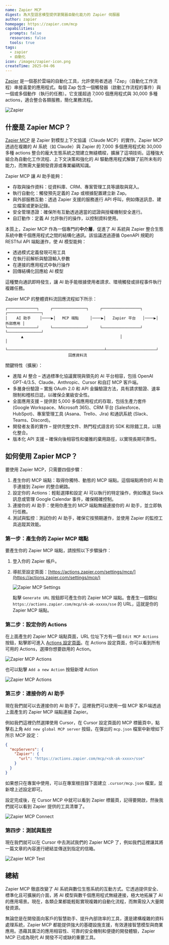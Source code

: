 ```yaml
---
name: Zapier MCP
digest: 為大型語言模型提供瀏覽器自動化能力的 Zapier 伺服器
author: zapier
homepage: https://zapier.com/mcp
capabilities:
  prompts: false
  resources: false
  tools: true
tags:
  - zapier
  - 自動化
icon: /images/zapier-icon.png
createTime: 2025-04-06
---
```


[Zapier](https://zapier.com) 是一個基於雲端的自動化工具，允許使用者透過「Zap」（自動化工作流程）串接喜愛的應用程式。每個 Zap 包含一個觸發器（啟動工作流程的事件）與一個或多個動作（執行的任務）。它支援超過 7,000 個應用程式與 30,000 多種 actions，適合整合各類服務，簡化業務流程。

![Zapier](/images/zapier-mcp.jpg)

## 什麼是 Zapier MCP？

[Zapier MCP](https://zapier.com/mcp) 是 Zapier 對模型上下文協議（Claude MCP）的實作。Zapier MCP 透過在複雜的 AI 系統（如 Claude）與 Zapier 的 7,000 多個應用程式和 30,000 多種 actions 整合的龐大生態系統之間建立無縫橋樑，擴展了這項技術。這種強大組合為自動化工作流程、上下文決策和強化的 AI 驅動應用程式解鎖了前所未有的能力，而無需大量開發資源或專業編碼知識。

Zapier MCP 讓 AI 助手能夠：

- 存取與操作資料：從資料庫、CRM、專案管理工具等讀取與寫入。
- 執行自動化：觸發預先定義的 Zap 或根據配置建立新 Zap。
- 與外部服務互動：透過 Zapier 支援的服務進行 API 呼叫，例如傳送訊息、建立檔案或更新記錄。
- 安全管理憑證：確保所有互動透過適當的認證與授權機制安全進行。
- 自訂動作：定義 AI 允許執行的操作，以控制資料使用。

本質上，Zapier MCP 作為一個專門的**中介層**，促進了 AI 系統與 Zapier 整合生態系統中數千個應用程式之間的結構化通訊。該協議透過遵循 OpenAPI 規範的 RESTful API 端點運作，使 AI 模型能夠：

- 透過模式定義發現可用工具
- 在執行前解析與驗證輸入參數
- 在連接的應用程式中執行操作
- 回傳結構化回應給 AI 模型

這種雙向通訊即時發生，讓 AI 助手能根據使用者請求、環境觸發或排程事件執行複雜任務。

Zapier MCP 的整體資料流回應流程如下所示：

```
┌─────────────┐     ┌───────────────┐     ┌─────────────────┐     ┌───────────────┐
│    AI 助手    │────▶│   MCP 端點     │────▶│   Zapier 平台   │────▶│      外部應用 │
└─────────────┘     └───────────────┘     └─────────────────┘     └───────────────┘
       ▲                                           │                      │
       └───────────────────────────────────────────┴──────────────────────┘
                            回應資料流
```

關鍵特性（擴展）：

- 進階 AI 整合 – 透過標準化協議實現與領先的 AI 平台相容，包括 OpenAI GPT-4/3.5、Claude、Anthropic、Cursor 和自訂 MCP 客戶端。
- 多層身份驗證 – 實施 OAuth 2.0 和 API 金鑰驗證方法，具有請求驗證、速率限制和稽核日誌，以確保企業級安全性。
- 全面應用支援 – 提供對 5,000 多個應用程式的存取，包括生產力套件 (Google Workspace、Microsoft 365)、CRM 平台 (Salesforce、HubSpot)、專案管理工具 (Asana、Trello、Jira) 和通訊系統 (Slack、Teams、Discord)。
- 開發者友善的實作 – 提供完整文件、熱門程式語言的 SDK 和除錯工具，以簡化整合。
- 版本化 API 支援 – 確保向後相容性和優雅的棄用路徑，以實現長期可靠性。

## 如何使用 Zapier MCP？

要使用 Zapier MCP，只需要四個步驟：

1. 產生你的 MCP 端點：取得你獨特、動態的 MCP 端點。這個端點將你的 AI 助手連接到 Zapier 的整合網路。
2. 設定你的 Actions：輕鬆選擇和設定 AI 可以執行的特定操作，例如傳送 Slack 訊息或管理 Google Calendar 事件，確保精確控制。
3. 連接你的 AI 助手：使用你產生的 MCP 端點無縫連接你的 AI 助手，並立即執行任務。
4. 測試與監控：測試你的 AI 助手，確保它按預期運作，並使用 Zapier 的監控工具追蹤其效能。

### 第一步：產生你的 Zapier MCP 端點

要產生你的 Zapier MCP 端點，請按照以下步驟操作：

1. 登入你的 Zapier 帳戶。
2. 導航至設定頁面：[https://actions.zapier.com/settings/mcp/](https://actions.zapier.com/settings/mcp/)

   ![Zapier MCP Settings](/images/zapier-mcp-settings.jpg)

   點擊 `Generate URL` 按鈕即可產生你的 Zapier MCP 端點。會產生一個類似 `https://actions.zapier.com/mcp/sk-ak-xxxxx/sse` 的 URL，這就是你的 Zapier MCP 端點。

### 第二步：設定你的 Actions

在上面產生的 Zapier MCP 端點頁面，URL 位址下方有一個 `Edit MCP Actions` 按鈕，點擊即可進入 [Actions 設定頁面](https://actions.zapier.com/mcp/actions/)。在 Actions 設定頁面，你可以看到所有可用的 Actions，選擇你想要啟用的 Action。

![Zapier MCP Actions](/images/zapier-mcp-actions.jpg)

也可以點擊 `Add a new Action` 按鈕新增 Action

![Zapier MCP Actions](/images/zapier-add-action.jpg)

### 第三步：連接你的 AI 助手

現在我們就可以去連接你的 AI 助手了。這裡我們可以使用一個 MCP 客戶端透過上面產生的 Zapier MCP 端點連接 Zapier。

例如我們這裡仍然選擇使用 Cursor，在 Cursor 設定頁面的 MCP 標籤頁中，點擊右上角 `Add new global MCP server` 按鈕，在彈出的 `mcp.json` 檔案中新增如下所示 MCP 設定：

```json
{
  "mcpServers": {
    "Zapier": {
      "url": "https://actions.zapier.com/mcp/<sk-ak-xxxx>/sse"
    }
  }
}
```

如果想只在專案中使用，可以在專案根目錄下面建立 `.cursor/mcp.json` 檔案，並新增上述設定即可。

設定完成後，在 Cursor MCP 中就可以看到 Zapier 標籤頁，記得要開啟，然後我們就可以看到 Zapier 提供的工具清單了。

![Zapier MCP Connect](/images/zapier-cursor-settings.png)

### 第四步：測試與監控

現在我們就可以在 Cursor 中去測試我們的 Zapier MCP 了，例如我們這裡讓其將一篇文章的內容進行總結並傳送到指定的信箱。

![Zapier MCP Test](/images/zapier-test.png)

## 總結

Zapier MCP 徹底改變了 AI 系統與數位生態系統的互動方式。它透過提供安全、標準化且可擴展的介面，將 AI 模型與數千個應用程式無縫連接，極大地拓展了 AI 的應用場景。現在，各類企業都能輕鬆實現複雜的自動化流程，而無需投入大量開發資源。

無論您是在開發面向客戶的智慧助手、提升內部效率的工具，還是建構複雜的資料處理系統，Zapier MCP 都能提供強大的基礎設施支援，有效連接智慧模型與商業應用。憑藉其廣泛的應用相容性、可靠的安全機制和便捷的開發體驗，Zapier MCP 已成為現代 AI 開發不可或缺的重要工具。
